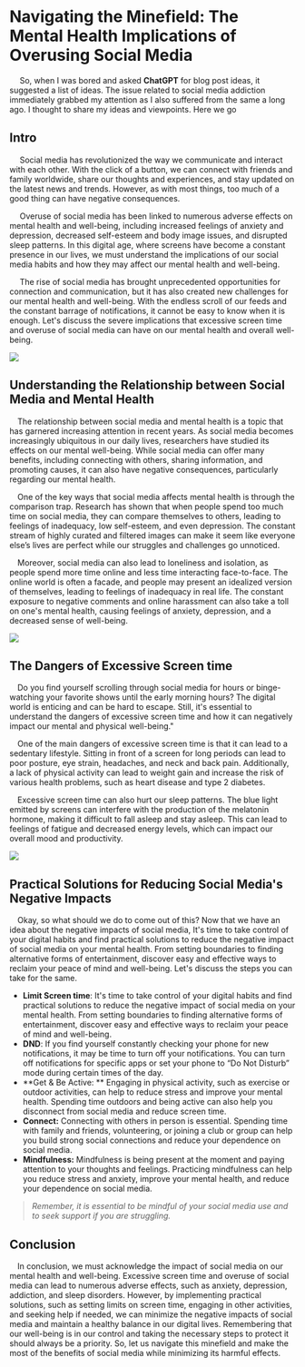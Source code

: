# Navigating the Minefield: The Mental Health Implications of Overusing Social Media

&emsp; So, when I was bored and asked **ChatGPT** for blog post ideas, it suggested a list of ideas. The issue related to social media addiction immediately grabbed my attention as I also suffered from the same a long ago. I thought to share my ideas and viewpoints. Here we go

## Intro

&emsp; Social media has revolutionized the way we communicate and interact with each other. With the click of a button, we can connect with friends and family worldwide, share our thoughts and experiences, and stay updated on the latest news and trends. However, as with most things, too much of a good thing can have negative consequences.

&emsp; Overuse of social media has been linked to numerous adverse effects on mental health and well-being, including increased feelings of anxiety and depression, decreased self-esteem and body image issues, and disrupted sleep patterns. In this digital age, where screens have become a constant presence in our lives, we must understand the implications of our social media habits and how they may affect our mental health and well-being.

&emsp; The rise of social media has brought unprecedented opportunities for connection and communication, but it has also created new challenges for our mental health and well-being. With the endless scroll of our feeds and the constant barrage of notifications, it cannot be easy to know when it is enough. Let's discuss the severe implications that excessive screen time and overuse of social media can have on our mental health and overall well-being.

<img src="https://images.pexels.com/photos/267350/pexels-photo-267350.jpeg" />

## Understanding the Relationship between Social Media and Mental Health

&emsp;The relationship between social media and mental health is a topic that has garnered increasing attention in recent years. As social media becomes increasingly ubiquitous in our daily lives, researchers have studied its effects on our mental well-being. While social media can offer many benefits, including connecting with others, sharing information, and promoting causes, it can also have negative consequences, particularly regarding our mental health.

&emsp;One of the key ways that social media affects mental health is through the comparison trap. Research has shown that when people spend too much time on social media, they can compare themselves to others, leading to feelings of inadequacy, low self-esteem, and even depression. The constant stream of highly curated and filtered images can make it seem like everyone else’s lives are perfect while our struggles and challenges go unnoticed.

&emsp;Moreover, social media can also lead to loneliness and isolation, as people spend more time online and less time interacting face-to-face. The online world is often a facade, and people may present an idealized version of themselves, leading to feelings of inadequacy in real life. The constant exposure to negative comments and online harassment can also take a toll on one's mental health, causing feelings of anxiety, depression, and a decreased sense of well-being.

<img src="https://res.cloudinary.com/jerrick/image/upload/f_jpg,fl_progressive,q_auto,w_1024/5f7945a7d95201001cc124da.jpg" />

## The Dangers of Excessive Screen time

&emsp;Do you find yourself scrolling through social media for hours or binge-watching your favorite shows until the early morning hours? The digital world is enticing and can be hard to escape. Still, it's essential to understand the dangers of excessive screen time and how it can negatively impact our mental and physical well-being."

&emsp;One of the main dangers of excessive screen time is that it can lead to a sedentary lifestyle. Sitting in front of a screen for long periods can lead to poor posture, eye strain, headaches, and neck and back pain. Additionally, a lack of physical activity can lead to weight gain and increase the risk of various health problems, such as heart disease and type 2 diabetes.

&emsp;Excessive screen time can also hurt our sleep patterns. The blue light emitted by screens can interfere with the production of the melatonin hormone, making it difficult to fall asleep and stay asleep. This can lead to feelings of fatigue and decreased energy levels, which can impact our overall mood and productivity.

<img src="https://lh6.googleusercontent.com/sThADkeNGpnES0q2mlTWACsIzqof610LE-4nEsTlovcQHknAL4n_XvQiBSj3cDqhCwq9u3BBagEtr-cJaUgBvRQ3DtUFocXw0ajINSkCa4D1tsYtc2KK7Ls672_WPDyJImejWVCX"/>

## Practical Solutions for Reducing Social Media's Negative Impacts

&emsp;Okay, so what should we do to come out of this? Now that we have an idea about the negative impacts of social media, It's time to take control of your digital habits and find practical solutions to reduce the negative impact of social media on your mental health. From setting boundaries to finding alternative forms of entertainment, discover easy and effective ways to reclaim your peace of mind and well-being. Let's discuss the steps you can take for the same.

- **Limit Screen time**: It's time to take control of your digital habits and find practical solutions to reduce the negative impact of social media on your mental health. From setting boundaries to finding alternative forms of entertainment, discover easy and effective ways to reclaim your peace of mind and well-being.
- **DND**:  If you find yourself constantly checking your phone for new notifications, it may be time to turn off your notifications. You can turn off notifications for specific apps or set your phone to “Do Not Disturb” mode during certain times of the day.
- **Get & Be Active: **  Engaging in physical activity, such as exercise or outdoor activities, can help to reduce stress and improve your mental health. Spending time outdoors and being active can also help you disconnect from social media and reduce screen time.
- **Connect:** Connecting with others in person is essential. Spending time with family and friends, volunteering, or joining a club or group can help you build strong social connections and reduce your dependence on social media.
- **Mindfulness:** Mindfulness is being present at the moment and paying attention to your thoughts and feelings. Practicing mindfulness can help you reduce stress and anxiety, improve your mental health, and reduce your dependence on social media.

> *Remember, it is essential to be mindful of your social media use and to seek support if you are struggling.*

## Conclusion

&emsp;In conclusion, we must acknowledge the impact of social media on our mental health and well-being. Excessive screen time and overuse of social media can lead to numerous adverse effects, such as anxiety, depression, addiction, and sleep disorders. However, by implementing practical solutions, such as setting limits on screen time, engaging in other activities, and seeking help if needed, we can minimize the negative impacts of social media and maintain a healthy balance in our digital lives. Remembering that our well-being is in our control and taking the necessary steps to protect it should always be a priority. So, let us navigate this minefield and make the most of the benefits of social media while minimizing its harmful effects.